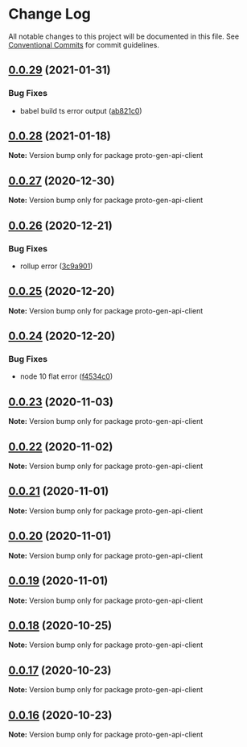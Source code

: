 # Change Log

All notable changes to this project will be documented in this file.
See [Conventional Commits](https://conventionalcommits.org) for commit guidelines.

## [0.0.29](https://github.com/planjs/stan/compare/proto-gen-api-client@0.0.25...proto-gen-api-client@0.0.29) (2021-01-31)


### Bug Fixes

* babel build ts error output ([ab821c0](https://github.com/planjs/stan/commit/ab821c08f88b6f644b9179ba56c89db1711ca62a))





## [0.0.28](https://github.com/planjs/stan/compare/proto-gen-api-client@0.0.27...proto-gen-api-client@0.0.28) (2021-01-18)

**Note:** Version bump only for package proto-gen-api-client





## [0.0.27](https://github.com/planjs/stan/compare/proto-gen-api-client@0.0.26...proto-gen-api-client@0.0.27) (2020-12-30)

**Note:** Version bump only for package proto-gen-api-client





## [0.0.26](https://github.com/planjs/stan/compare/proto-gen-api-client@0.0.23...proto-gen-api-client@0.0.26) (2020-12-21)


### Bug Fixes

* rollup error ([3c9a901](https://github.com/planjs/stan/commit/3c9a90127d9c499b4057fb576e3fbdeafb8898d8))





## [0.0.25](https://github.com/planjs/stan/compare/proto-gen-api-client@0.0.24...proto-gen-api-client@0.0.25) (2020-12-20)

**Note:** Version bump only for package proto-gen-api-client





## [0.0.24](https://github.com/planjs/stan/compare/proto-gen-api-client@0.0.22...proto-gen-api-client@0.0.24) (2020-12-20)


### Bug Fixes

* node 10 flat error ([f4534c0](https://github.com/planjs/stan/commit/f4534c0cf077c7b8e83093316c0d71d148667783))





## [0.0.23](https://github.com/planjs/stan/compare/proto-gen-api-client@0.0.21...proto-gen-api-client@0.0.23) (2020-11-03)

**Note:** Version bump only for package proto-gen-api-client





## [0.0.22](https://github.com/planjs/stan/compare/proto-gen-api-client@0.0.21...proto-gen-api-client@0.0.22) (2020-11-02)

**Note:** Version bump only for package proto-gen-api-client





## [0.0.21](https://github.com/planjs/stan/compare/proto-gen-api-client@0.0.20...proto-gen-api-client@0.0.21) (2020-11-01)

**Note:** Version bump only for package proto-gen-api-client





## [0.0.20](https://github.com/planjs/stan/compare/proto-gen-api-client@0.0.19...proto-gen-api-client@0.0.20) (2020-11-01)

**Note:** Version bump only for package proto-gen-api-client





## [0.0.19](https://github.com/planjs/stan/compare/proto-gen-api-client@0.0.18...proto-gen-api-client@0.0.19) (2020-11-01)

**Note:** Version bump only for package proto-gen-api-client





## [0.0.18](https://github.com/planjs/stan/compare/proto-gen-api-client@0.0.17...proto-gen-api-client@0.0.18) (2020-10-25)

**Note:** Version bump only for package proto-gen-api-client





## [0.0.17](https://github.com/planjs/stan/compare/proto-gen-api-client@0.0.16...proto-gen-api-client@0.0.17) (2020-10-23)

**Note:** Version bump only for package proto-gen-api-client





## [0.0.16](https://github.com/planjs/stan/compare/proto-gen-api-client@0.0.14...proto-gen-api-client@0.0.16) (2020-10-23)

**Note:** Version bump only for package proto-gen-api-client
